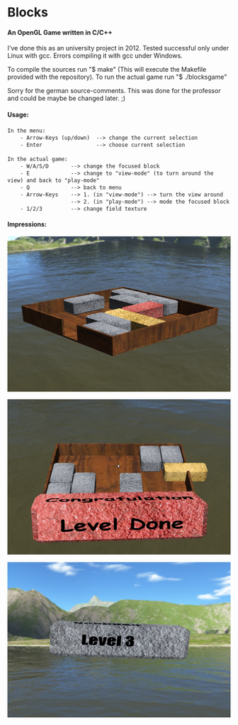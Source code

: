 Blocks
======================
#### An OpenGL Game written in C/C++ 

I've done this as an university project in 2012.
Tested successful only under Linux with gcc. 
Errors compiling it with gcc under Windows.

To compile the sources run "$ make" (This will execute the Makefile provided with the repository).
To run the actual game run "$ ./blocksgame"

Sorry for the german source-comments. This was done for the professor and could be maybe be changed later. ;)

#### Usage:

	In the menu:
		- Arrow-Keys (up/down)	--> change the current selection
		- Enter					--> choose current selection

	In the actual game:
		- W/A/S/D		--> change the focused block
		- E 			--> change to "view-mode" (to turn around the view) and back to "play-mode"  
		- Q 			--> back to menu
		- Arrow-Keys	--> 1. (in "view-mode") --> turn the view around
						--> 2. (in "play-mode") --> mode the focused block
		- 1/2/3			--> change field texture

#### Impressions:

![ScreenShot1](https://github.com/pjaehrling/Blocks_OpenGLGame/blob/master/screenshots/blocks1.png)

![ScreenShot2](https://github.com/pjaehrling/Blocks_OpenGLGame/blob/master/screenshots/blocks2.png)

![ScreenShot3](https://github.com/pjaehrling/Blocks_OpenGLGame/blob/master/screenshots/blocks3.png)
